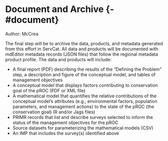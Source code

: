 # Document and Archive {-#document}

Author: McCrea

The final step will be to archive the data, products, and metadata generated from this effort in ServCat. All data and products will be documented with mdEditor metadata records (JSON files) that follow the regional metadata product profile. The data and products will include: 

- A final report (PDF) describing the results of the “Defining the Problem” step, a description and figure of the conceptual model, and tables of management objectives 
- A conceptual model that displays factors contributing to conservation goal of the pROC (PDF or XML file) 
- A mathematical model that quantifies the relative contributions of the conceptual model’s attributes (e.g., environmental factors, population parameters, and management actions) to the state of the pROC (the conservation goal) (R and/or Jags files)
- PRIMR records that list and describe surveys selected to inform the status of the management objectives for the pROC 
- Source datasets for parameterizing the mathematical models (CSV) 
- An IMP that includes the survey(s) identified above 

